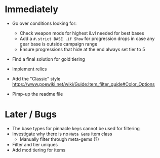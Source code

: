 # Immediately
* Go over conditions looking for: 
    * Check weapon mods for highest iLvl needed for best bases
    * Add a `#.strict BASE .if Show` for progression drops in case any gear base is outside campaign range
    * Ensure progressions that hide at the end always set tier to 5

* Find a final solution for gold tiering
* Implement relics

* Add the "Classic" style
    https://www.poewiki.net/wiki/Guide:Item_filter_guide#Color_Options

* Pimp-up the readme file

# Later / Bugs
* The base types for pinnacle keys cannot be used for filtering
* Investigate why there is no `Meta Gems` item class
    * Manually filter through meta-gems (?)
* Filter and tier uniques
* Add mod tiering for items
